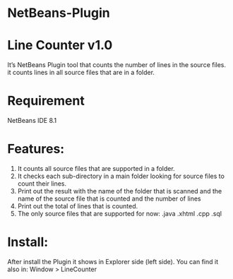 # NetBeans-Plugin

# Line Counter v1.0

It’s NetBeans Plugin tool that counts the number of lines in the source files. it counts lines in all source files that are in a folder.

# Requirement
NetBeans IDE 8.1

# Features:
1. It counts all source files that are supported in a folder.
2. It checks each sub-directory in a main folder looking for source files to count their lines. 
3. Print out the result with the name of the folder that is scanned and the name of the source file that is counted and the number of lines
4. Print out the total of lines that is counted.
5. The only source files that are supported for now:
        .java
        .xhtml
        .cpp
        .sql

# Install:
After install the Plugin it shows in Explorer side (left side). You can find it also in:
Window > LineCounter

